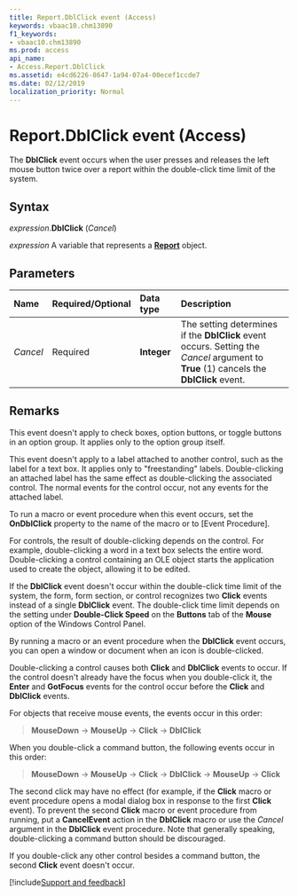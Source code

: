 ```yaml
---
title: Report.DblClick event (Access)
keywords: vbaac10.chm13890
f1_keywords:
- vbaac10.chm13890
ms.prod: access
api_name:
- Access.Report.DblClick
ms.assetid: e4cd6226-8647-1a94-07a4-00ecef1ccde7
ms.date: 02/12/2019
localization_priority: Normal
---
```



# Report.DblClick event (Access)

The **DblClick** event occurs when the user presses and releases the left mouse button twice over a report within the double-click time limit of the system.


## Syntax

_expression_.**DblClick** (_Cancel_)

_expression_ A variable that represents a **[Report](Access.Report.md)** object.


## Parameters

|Name|Required/Optional|Data type|Description|
|:-----|:-----|:-----|:-----|
| _Cancel_|Required|**Integer**|The setting determines if the **DblClick** event occurs. Setting the _Cancel_ argument to **True** (1) cancels the **DblClick** event.|

## Remarks

This event doesn't apply to check boxes, option buttons, or toggle buttons in an option group. It applies only to the option group itself.
    
This event doesn't apply to a label attached to another control, such as the label for a text box. It applies only to "freestanding" labels. Double-clicking an attached label has the same effect as double-clicking the associated control. The normal events for the control occur, not any events for the attached label.
    
To run a macro or event procedure when this event occurs, set the **OnDblClick** property to the name of the macro or to [Event Procedure].

For controls, the result of double-clicking depends on the control. For example, double-clicking a word in a text box selects the entire word. Double-clicking a control containing an OLE object starts the application used to create the object, allowing it to be edited.

If the **DblClick** event doesn't occur within the double-click time limit of the system, the form, form section, or control recognizes two **Click** events instead of a single **DblClick** event. The double-click time limit depends on the setting under **Double-Click Speed** on the **Buttons** tab of the **Mouse** option of the Windows Control Panel.

By running a macro or an event procedure when the **DblClick** event occurs, you can open a window or document when an icon is double-clicked.

Double-clicking a control causes both **Click** and **DblClick** events to occur. If the control doesn't already have the focus when you double-click it, the **Enter** and **GotFocus** events for the control occur before the **Click** and **DblClick** events.

For objects that receive mouse events, the events occur in this order:

> **MouseDown** → **MouseUp** → **Click** → **DblClick**

When you double-click a command button, the following events occur in this order:

> **MouseDown** → **MouseUp** → **Click** → **DblClick** → **MouseUp** → **Click**

The second click may have no effect (for example, if the **Click** macro or event procedure opens a modal dialog box in response to the first **Click** event). To prevent the second **Click** macro or event procedure from running, put a **CancelEvent** action in the **DblClick** macro or use the _Cancel_ argument in the **DblClick** event procedure. Note that  generally speaking, double-clicking a command button should be discouraged.

If you double-click any other control besides a command button, the second **Click** event doesn't occur.



[!include[Support and feedback](~/includes/feedback-boilerplate.md)]